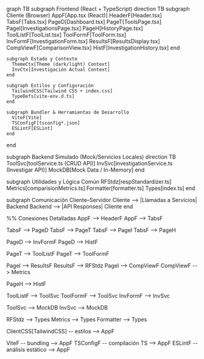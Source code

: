 graph TB
  subgraph Frontend (React + TypeScript)
    direction TB
    subgraph Cliente (Browser)
      AppF[App.tsx (React)]
      HeaderF[Header.tsx]
      TabsF[Tabs.tsx]
      PageD[Dashboard.tsx]
      PageT[ToolsPage.tsx]
      PageI[InvestigationsPage.tsx]
      PageH[HistoryPage.tsx]
      ToolListF[ToolList.tsx]
      ToolFormF[ToolForm.tsx]
      InvFormF[InvestigationForm.tsx]
      ResultsF[ResultsDisplay.tsx]
      CompViewF[ComparisonView.tsx]
      HistF[InvestigationHistory.tsx]
    end

    subgraph Estado y Contexto
      ThemeCtx[Theme (dark/light) Context]
      InvCtx[Investigación Actual Context]
    end

    subgraph Estilos y Configuración
      TailwindCSS[Tailwind CSS + index.css]
      TypeDefs[vite-env.d.ts]
    end

    subgraph Bundler & Herramientas de Desarrollo
      ViteF[Vite]
      TSConfigF[tsconfig*.json]
      ESLintF[ESLint]
    end
  end

  subgraph Backend Simulado (Mock/Servicios Locales)
    direction TB
    ToolSvc[toolService.ts (CRUD API)]
    InvSvc[investigationService.ts (Investigar API)]
    MockDB[Mock Data / In-Memory]
  end

  subgraph Utilidades y Lógica Común
    RFStdz[respStandardizer.ts]
    Metrics[comparisionMetrics.ts]
    Formatter[formatter.ts]
    Types[index.ts]
  end

  subgraph Comunicación Cliente–Servidor
    Cliente --> |Llamadas a Servicios| Backend
    Backend --> |API Responses| Cliente
  end

  %% Conexiones Detalladas
  AppF --> HeaderF
  AppF --> TabsF

  TabsF --> PageD
  TabsF --> PageT
  TabsF --> PageI
  TabsF --> PageH

  PageD --> InvFormF
  PageD --> HistF

  PageT --> ToolListF
  PageT --> ToolFormF

  PageI --> ResultsF
  ResultsF --> RFStdz
  PageI --> CompViewF
  CompViewF --> Metrics

  PageH --> HistF

  ToolListF --> ToolSvc
  ToolFormF --> ToolSvc
  InvFormF --> InvSvc

  ToolSvc --> MockDB
  InvSvc --> MockDB

  RFStdz --> Types
  Metrics --> Types
  Formatter --> Types

  ClientCSS[TailwindCSS] -- estilos --> AppF

  ViteF -- bundling --> AppF
  TSConfigF -- compilación TS --> AppF
  ESLintF -- análisis estático --> AppF

